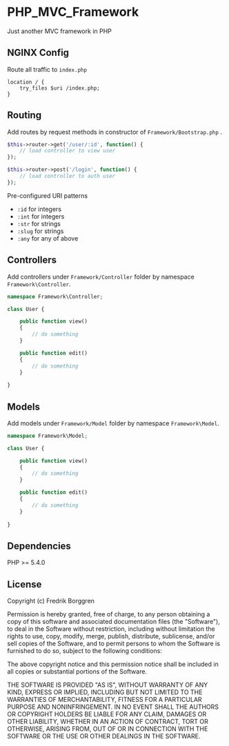 # PHP_MVC_Framework
Just another MVC framework in PHP

## NGINX Config
Route all traffic to `index.php` 

```nginx
location / {
    try_files $uri /index.php;
}
```

## Routing
Add routes by request methods in constructor of `Framework/Bootstrap.php` .

```php
$this->router->get('/user/:id', function() {
    // load controller to view user
});

$this->router->post('/login', function() {
    // load controller to auth user
});
```

Pre-configured URI patterns

* `:id` for integers
* `:int` for integers
* `:str` for strings
* `:slug` for strings
* `:any` for any of above

## Controllers
Add controllers under `Framework/Controller` folder by namespace `Framework\Controller`.

```php
namespace Framework\Controller;

class User {

    public function view()
    {
        // do something
    }

    public function edit()
    {
        // do something
    }
    
}
```

## Models
Add models under `Framework/Model` folder by namespace `Framework\Model`.

```php
namespace Framework\Model;

class User {

    public function view()
    {
        // do something
    }

    public function edit()
    {
        // do something
    }
    
}
```

## Dependencies

PHP >= 5.4.0

## License

Copyright (c) Fredrik Borggren

Permission is hereby granted, free of charge, to any person obtaining a copy of this software and associated documentation files (the "Software"), to deal in the Software without restriction, including without limitation the rights to use, copy, modify, merge, publish, distribute, sublicense, and/or sell copies of the Software, and to permit persons to whom the Software is furnished to do so, subject to the following conditions:

The above copyright notice and this permission notice shall be included in all copies or substantial portions of the Software.

THE SOFTWARE IS PROVIDED "AS IS", WITHOUT WARRANTY OF ANY KIND, EXPRESS OR IMPLIED, INCLUDING BUT NOT LIMITED TO THE WARRANTIES OF MERCHANTABILITY, FITNESS FOR A PARTICULAR PURPOSE AND NONINFRINGEMENT. IN NO EVENT SHALL THE AUTHORS OR COPYRIGHT HOLDERS BE LIABLE FOR ANY CLAIM, DAMAGES OR OTHER LIABILITY, WHETHER IN AN ACTION OF CONTRACT, TORT OR OTHERWISE, ARISING FROM, OUT OF OR IN CONNECTION WITH THE SOFTWARE OR THE USE OR OTHER DEALINGS IN THE SOFTWARE.